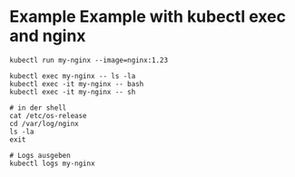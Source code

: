 # Example Example with kubectl exec and nginx 

```
kubectl run my-nginx --image=nginx:1.23 
```

```
kubectl exec my-nginx -- ls -la
kubectl exec -it my-nginx -- bash 
kubectl exec -it my-nginx -- sh 
```

```
# in der shell 
cat /etc/os-release
cd /var/log/nginx 
ls -la 
exit 
```

```
# Logs ausgeben 
kubectl logs my-nginx 
```
